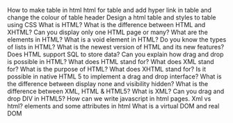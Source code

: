 How to make table in html
html for table and add hyper link in table and change the colour of table header
Design a html table and styles to table using CSS
What is HTML?
What is the difference between HTML and XHTML?
Can you display only one HTML page or many?
What are the elements in HTML?
What is a void element in HTML?
Do you know the types of lists in HTML?
What is the newest version of HTML and its new features?
Does HTML support SQL to store data?
Can you explain how drag and drop is possible in HTML?
What does HTML stand for?
What does XML stand for?
What is the purpose of HTML?
What does XHTML stand for?
Is it possible in native HTML 5 to implement a drag and drop interface?
What is the difference between display none and visibility hidden?
What is the difference between XML, HTML & HTML5?
What is XML?
Can you drag and drop DIV in HTML5?
How can we write javascript in html pages. 
Xml vs html?
elements and some attributes in html
What is a virtual DOM and real DOM

